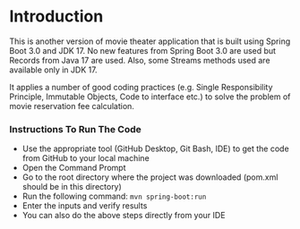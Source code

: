 # Introduction

This is another version of movie theater application that is built using Spring Boot 3.0 and JDK 17. No new features
from Spring Boot 3.0 are used but Records from Java 17 are used. Also, some Streams methods used are available
only in JDK 17.

It applies a number of good coding practices (e.g. Single Responsibility Principle, Immutable Objects, Code to interface
etc.) to solve the problem of movie reservation fee calculation.

### Instructions To Run The Code

* Use the appropriate tool (GitHub Desktop, Git Bash, IDE) to get the code from GitHub to your local machine
* Open the Command Prompt
* Go to the root directory where the project was downloaded (pom.xml should be in this directory)
* Run the following command: <code>mvn spring-boot:run</code>
* Enter the inputs and verify results
* You can also do the above steps directly from your IDE
